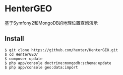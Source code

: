 HenterGEO
=========
基于Symfony2和MongoDB的地理位置查询演示

Install
-------
```
$ git clone https://github.com/henter/HenterGEO.git
$ cd HenterGEO/
$ composer update
$ php app/console doctrine:mongodb:schema:update
$ php app/console geo:data:import
```
~~~~~~~~~~~~~~~~~~~~~~~~~~~~~~~~~~~~~~~~~~~~~~~~~~~
